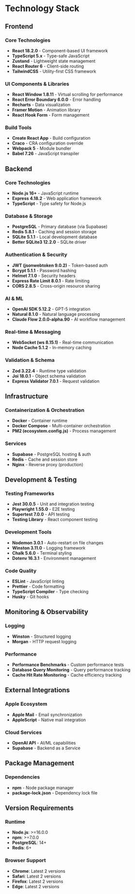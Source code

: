# Technology Stack

## Frontend

### Core Technologies
- **React 18.2.0** - Component-based UI framework
- **TypeScript 5.x** - Type-safe JavaScript
- **Zustand** - Lightweight state management
- **React Router 6** - Client-side routing
- **TailwindCSS** - Utility-first CSS framework

### UI Components & Libraries
- **React Window 1.8.11** - Virtual scrolling for performance
- **React Error Boundary 6.0.0** - Error handling
- **Recharts** - Data visualization
- **Framer Motion** - Animation library
- **React Hook Form** - Form management

### Build Tools
- **Create React App** - Build configuration
- **Craco** - CRA configuration override
- **Webpack 5** - Module bundler
- **Babel 7.26** - JavaScript transpiler

## Backend

### Core Technologies
- **Node.js 16+** - JavaScript runtime
- **Express 4.18.2** - Web application framework
- **TypeScript** - Type safety for Node.js

### Database & Storage
- **PostgreSQL** - Primary database (via Supabase)
- **Redis 5.8.1** - Caching and session storage
- **SQLite 5.1.1** - Local development database
- **Better SQLite3 12.2.0** - SQLite driver

### Authentication & Security
- **JWT (jsonwebtoken 9.0.2)** - Token-based auth
- **Bcrypt 5.1.1** - Password hashing
- **Helmet 7.1.0** - Security headers
- **Express Rate Limit 8.0.1** - Rate limiting
- **CORS 2.8.5** - Cross-origin resource sharing

### AI & ML
- **OpenAI SDK 5.12.2** - GPT-5 integration
- **Natural 8.1.0** - Natural language processing
- **Claude Flow 2.0.0-alpha.90** - AI workflow management

### Real-time & Messaging
- **WebSocket (ws 8.15.1)** - Real-time communication
- **Node Cache 5.1.2** - In-memory caching

### Validation & Schema
- **Zod 3.22.4** - Runtime type validation
- **Joi 18.0.1** - Object schema validation
- **Express Validator 7.0.1** - Request validation

## Infrastructure

### Containerization & Orchestration
- **Docker** - Container runtime
- **Docker Compose** - Multi-container orchestration
- **PM2 (ecosystem.config.js)** - Process management

### Services
- **Supabase** - PostgreSQL hosting & auth
- **Redis** - Cache and session store
- **Nginx** - Reverse proxy (production)

## Development & Testing

### Testing Frameworks
- **Jest 30.0.5** - Unit and integration testing
- **Playwright 1.55.0** - E2E testing
- **Supertest 7.0.0** - API testing
- **Testing Library** - React component testing

### Development Tools
- **Nodemon 3.0.1** - Auto-restart on file changes
- **Winston 3.11.0** - Logging framework
- **Chalk 5.6.0** - Terminal styling
- **Dotenv 16.3.1** - Environment management

### Code Quality
- **ESLint** - JavaScript linting
- **Prettier** - Code formatting
- **TypeScript Compiler** - Type checking
- **Husky** - Git hooks

## Monitoring & Observability

### Logging
- **Winston** - Structured logging
- **Morgan** - HTTP request logging

### Performance
- **Performance Benchmarks** - Custom performance tests
- **Database Query Monitoring** - Query performance tracking
- **Cache Hit Rate Monitoring** - Cache efficiency tracking

## External Integrations

### Apple Ecosystem
- **Apple Mail** - Email synchronization
- **AppleScript** - Native mail integration

### Cloud Services
- **OpenAI API** - AI/ML capabilities
- **Supabase** - Backend as a Service

## Package Management

### Dependencies
- **npm** - Node package manager
- **package-lock.json** - Dependency lock file

## Version Requirements

### Runtime
- **Node.js**: >=16.0.0
- **npm**: >=7.0.0
- **PostgreSQL**: 14+
- **Redis**: 6+

### Browser Support
- **Chrome**: Latest 2 versions
- **Safari**: Latest 2 versions
- **Firefox**: Latest 2 versions
- **Edge**: Latest 2 versions